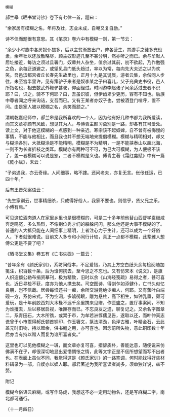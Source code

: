     模糊 

   郝兰皋《晒书堂诗钞》卷下有七律一首，题曰：

   “余家居有模糊之名，年将及壮，志业未成，自嘲又复自励。”

   诗不佳而题很有意思。其《笔录》卷六中有模糊一则，第一节云：

   “余少小时族中各房奴仆猥多，后以主贫渐放出户，俾各营生，其游手之徒多充役隶，余年壮以还放散略尽，顾主奴形迹几至不甚分明，然亦听之而已。余与牟默人居址接近，每访之须过县署门，奴辈共人杂坐，值余过其前，初不欲起，乃作勉强之色，余每迂道避之，或望见县门低头趋过，率以为常，每向先大夫述之以为欢笑。吾邑滨都宫者丘长春先生故里也，正月十九是其诞辰，游者云集，余偕同人步往，未至宫半里许，见有策驴子来者是奴李某之子曰喜儿，父子充典史书役，邑人所指名也，相去数武外鞭驴甚驶，仰面径过。时同游李赵诸子问余适过去者不识耶？曰，识之。骑不下何耶？曰，吾虽识彼，但伊齿卑少更历，容有不知也。后族中尊者闻之呼来询诘，支吾而已。又有王某者亦奴子也，尝被酒登门喧呼，置不问。由是家人被以模糊之名，余笑而颔之。”

   清朝乾嘉经师中，郝兰皋是我所喜欢的一个人，因为他有好几种书都为我所爱读，而其文章亦颇有风致，想见其为人，与傅青主颜习斋别是一路，却各有其可爱处。读上文，对于他这模糊的一点感到一种亲近。寒宗该不起奴婢，自不曾有被侮慢的事情，不能与他相比，而且我也并不想无端地来提倡模糊。模糊与精明相对，却又与糊涂各别，大抵糊涂是不能精明，模糊是不为精明，一是不能挟泰山以超北海，一则不为长者折枝之类耳。模糊亦有两种可不可，为己大可模糊，为人便极不该了，盖一者模糊可以说是恕，二者不模糊是义也。傅青主著《霜红龛赋》中有一篇《麧小赋》，末云：

   “子弟遇我，亦云奇缘。人间细事，略不謱。还问老夫，亦复无言。伥伥任运，已四十年。”

   后有王晋荣案语云：

   “先生家训云，世事精细杀，只成得好俗人，我家不要也。则信乎，贤父兄之乐，小傅有焉。”

   可见这位酒肉道人在家里乡里也是很模糊的，可是二十多年前他替山西督学袁继咸奔走鸣冤，多么热烈，不像别位秀才们的躲躲闪闪，那么他还是大事不模糊的了。普通的人大抵只能在人间细事上精明，上者注心力于生计，还可以成为一个好俗人，下者就很难说。目前文人多专和小同行计较，真正一点都不模糊，此辈雅人想傅公更是不要了吧？

   《晒书堂文集》卷五有《亡书失砚》一篇云：

   “昔年余有《颜氏家训》，系坊间俗本，不足爱惜，乃其上方空白纸头余每检阅随加笺注，积百数十条，后为谁何携去，至今思之不忘也。又有仿宋本《说文》，是旗人织造额公勒布捐资摹刊，极为精致，旧时以余《山海经笺疏》易得之者，甚可喜也，近日寻检不获，度亦为他人携去矣。司空图诗，得剑乍如添健仆，亡书久似忆良朋，岂不信哉。居尝每恨还书一痴，余所交游竟绝少痴人，何耶。又有蕉叶白端砚一方，系仿宋式，不为空洞，多鸲鹆眼，雕为悬柱，高下相生，如钟乳垂，颇可爱玩，是十年前胶西刘大木椽不远千余里携来见赠，作匣盛之，置厅事案间，不知为谁攫去，后以移居启视，唯匣存而已。不忘良友之遗，聊复记之。又余名字图章二，系青田石，大木所镌，或鬻于市，为牟若洲惇儒见告，遂取以还，而叶仲寅志诜曾于小市鬻得郝氏顿首铜印，作玉箸文，篆法清劲，色泽古雅，叶精金石，云此盖元时旧物，持以赠余，供书翰之用，亦可喜也。因念前所失物，意此铜印数十年后亦当有持以赠人而复为谁所喜者矣。”

   这里也可以见他模糊之一斑，而文章亦复可喜，措辞质朴，善能达意，随便说来仿佛满不在乎，却很深切地显出爱惜惆怅之情，此等文字正是不佞所想望而写不出者也。在表面上虽似不同，我觉得这是《颜氏家训》的一路笔调，何时能找得好些材料辑录为一部，自娱亦以娱人耶。郝君著述为我所喜读者尚多，须单独详说，兹不赘。

   附记

   模糊今俗语云麻糊，或写作马虎，我想这不必一定用动物名，还是写麻糊二字，南北都可通行。

   （十一月四日）

